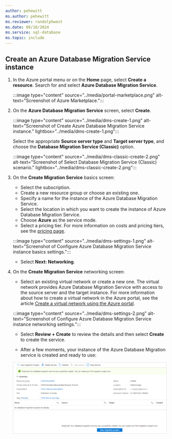 ```yaml
---
author: pehewitt
ms.author: pehewitt
ms.reviewer: randolphwest
ms.date: 09/18/2024
ms.service: sql-database
ms.topic: include
---
```

## Create an Azure Database Migration Service instance

1. In the Azure portal menu or on the **Home** page, select **Create a resource**. Search for and select **Azure Database Migration Service**.

    :::image type="content" source="../media/portal-marketplace.png" alt-text="Screenshot of Azure Marketplace.":::

1. On the **Azure Database Migration Service** screen, select **Create**.

    :::image type="content" source="../media/dms-create-1.png" alt-text="Screenshot of Create Azure Database Migration Service instance." lightbox="../media/dms-create-1.png":::

    Select the appropriate **Source server type** and **Target server type**, and choose the **Database Migration Service (Classic)** option.

    :::image type="content" source="../media/dms-classic-create-2.png" alt-text="Screenshot of Select Database Migration Service (Classic) scenario." lightbox="../media/dms-classic-create-2.png":::

1. On the **Create Migration Service** basics screen:

     - Select the subscription.
     - Create a new resource group or choose an existing one.
     - Specify a name for the instance of the Azure Database Migration Service.
     - Select the location in which you want to create the instance of Azure Database Migration Service.
     - Choose **Azure** as the service mode.
     - Select a pricing tier. For more information on costs and pricing tiers, see the [pricing page](https://aka.ms/dms-pricing).

    :::image type="content" source="../media/dms-settings-1.png" alt-text="Screenshot of Configure Azure Database Migration Service instance basics settings.":::

     - Select **Next: Networking**.

1. On the **Create Migration Service** networking screen:

    - Select an existing virtual network or create a new one. The virtual network provides Azure Database Migration Service with access to the source server and the target instance. For more information about how to create a virtual network in the Azure portal, see the article [Create a virtual network using the Azure portal](/azure/virtual-network/quick-create-portal).

    :::image type="content" source="../media/dms-settings-2.png" alt-text="Screenshot of Configure Azure Database Migration Service instance networking settings.":::

    - Select **Review + Create** to review the details and then select **Create** to create the service.

    - After a few moments, your instance of the Azure Database Migration service is created and ready to use:

    ![Migration service created](../media/dms-service-created.png)
